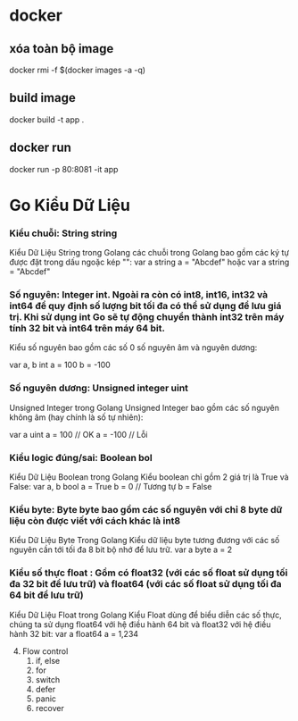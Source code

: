# docker 

## xóa toàn bộ image 
docker rmi -f $(docker images -a -q)

## build image 
docker build -t app .

## docker run 
docker run -p 80:8081 -it app



# Go Kiểu Dữ Liệu

### Kiểu chuỗi: String string
 Kiểu Dữ Liệu String trong Golang các chuỗi trong Golang bao gồm các ký tự được đặt trong dấu ngoặc kép "":
var a string
a = "Abcdef"
hoặc
var a string = "Abcdef"

### Số nguyên: Integer int. Ngoài ra còn có int8, int16, int32 và int64 để quy định số lượng bit tối đa có thể sử dụng để lưu giá trị. Khi sử dụng int Go sẽ tự động chuyển thành int32 trên máy tính 32 bit và int64 trên máy 64 bit.

Kiểu số nguyên bao gồm các số 0 số nguyên âm và nguyên dương:

var a, b int
a = 100
b = -100


### Số nguyên dương: Unsigned integer uint
Unsigned Integer trong Golang
Unsigned Integer bao gồm các số nguyên không âm (hay chính là số tự nhiên):

var a uint
a = 100 // OK
a = -100 // Lỗi

### Kiểu logic đúng/sai: Boolean bol
Kiểu Dữ Liệu Boolean trong Golang
Kiểu boolean chỉ gồm 2 giá trị là True và False:
var a, b bool
a = True
b = 0 // Tương tự b = False

### Kiểu byte: Byte byte bao gồm các số nguyên với chỉ 8 byte dữ liệu còn được viết với cách khác là int8
Kiểu Dữ Liệu Byte Trong Golang
Kiểu dữ liệu byte tương đương với các số nguyên cần tới tối đa 8 bit bộ nhớ để lưu trữ.
var a byte
a = 2

### Kiểu số thực float : Gồm có float32 (với các số float sử dụng tối đa 32 bit để lưu trữ) và float64 (với các số float sử dụng tối đa 64 bit để lưu trữ)
Kiểu Dữ Liệu Float trong Golang
Kiểu Float dùng để biểu diễn các số thực, chúng ta sử dụng float64 với hệ điều hành 64 bit và float32 với hệ điều hành 32 bit:
var a float64
a = 1,234

4. Flow control
    1. if, else
    2. for
    3. switch
    4. defer
    5. panic
    6. recover




